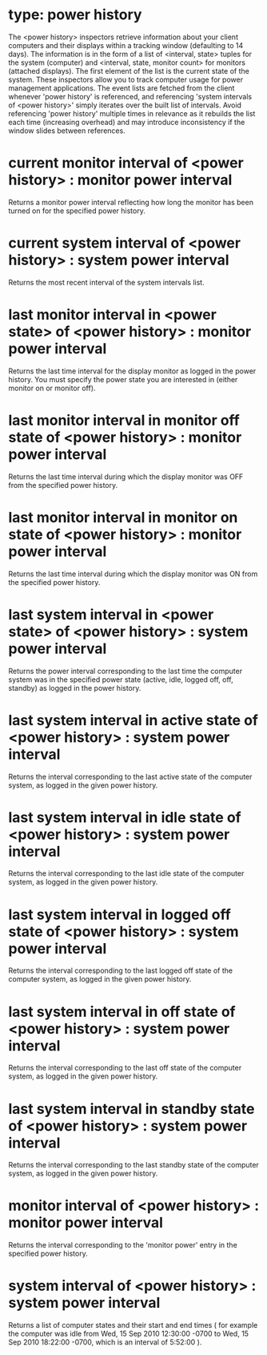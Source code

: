 # type: power history

The &lt;power history&gt; inspectors retrieve information about your client computers and their displays within a tracking window (defaulting to 14 days). The information is in the form of a list of &lt;interval, state&gt; tuples for the system (computer) and &lt;interval, state, monitor count&gt; for monitors (attached displays). The first element of the list is the current state of the system. These inspectors allow you to track computer usage for power management applications. The event lists are fetched from the client whenever &#39;power history&#39; is referenced, and referencing &#39;system intervals of &lt;power history&gt;&#39; simply iterates over the built list of intervals. Avoid referencing &#39;power history&#39; multiple times in relevance as it rebuilds the list each time (increasing overhead) and may introduce inconsistency if the window slides between references.

# current monitor interval of &lt;power history&gt; : monitor power interval

Returns a monitor power interval reflecting how long the monitor has been turned on for the specified power history.

# current system interval of &lt;power history&gt; : system power interval

Returns the most recent interval of the system intervals list.

# last monitor interval in &lt;power state&gt; of &lt;power history&gt; : monitor power interval

Returns the last time interval for the display monitor as logged in the power history. You must specify the power state you are interested in (either monitor on or monitor off).

# last monitor interval in monitor off state of &lt;power history&gt; : monitor power interval

Returns the last time interval during which the display monitor was OFF from the specified power history.

# last monitor interval in monitor on state of &lt;power history&gt; : monitor power interval

Returns the last time interval during which the display monitor was ON from the specified power history.

# last system interval in &lt;power state&gt; of &lt;power history&gt; : system power interval

Returns the power interval corresponding to the last time the computer system was in the specified power state (active, idle, logged off, off, standby) as logged in the power history.

# last system interval in active state of &lt;power history&gt; : system power interval

Returns the interval corresponding to the last active state of the computer system, as logged in the given power history.

# last system interval in idle state of &lt;power history&gt; : system power interval

Returns the interval corresponding to the last idle state of the computer system, as logged in the given power history.

# last system interval in logged off state of &lt;power history&gt; : system power interval

Returns the interval corresponding to the last logged off state of the computer system, as logged in the given power history.

# last system interval in off state of &lt;power history&gt; : system power interval

Returns the interval corresponding to the last off state of the computer system, as logged in the given power history.

# last system interval in standby state of &lt;power history&gt; : system power interval

Returns the interval corresponding to the last standby state of the computer system, as logged in the given power history.

# monitor interval of &lt;power history&gt; : monitor power interval

Returns the interval corresponding to the &#39;monitor power&#39; entry in the specified power history.

# system interval of &lt;power history&gt; : system power interval

Returns a list of computer states and their start and end times ( for example the computer was idle from Wed, 15 Sep 2010 12:30:00 -0700 to Wed, 15 Sep 2010 18:22:00 -0700, which is an interval of 5:52:00   ).
